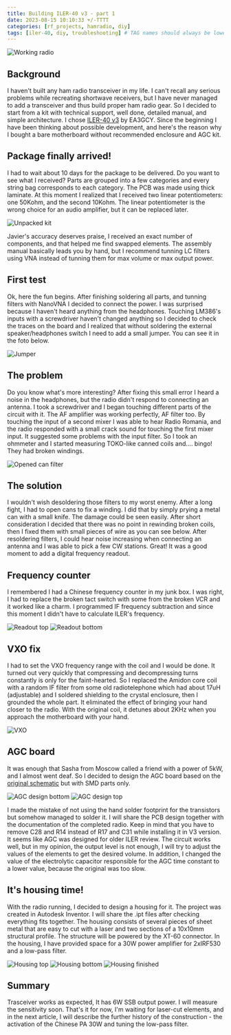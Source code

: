 ```yaml
---
title: Building ILER-40 v3 - part 1
date: 2023-08-15 10:10:33 +/-TTTT
categories: [rf_projects, hamradio, diy]
tags: [iler-40, diy, troubleshooting] # TAG names should always be lowercase
---
```


![Working radio](/assets/posts_images/2023-08-15/iler.jpeg)

## Background

I haven't built any ham radio transceiver in my life.
I can't recall any serious problems while recreating shortwave receivers, but I have never managed to add a transceiver and thus build proper ham radio gear.
So I decided to start from a kit with technical support, well done, detailed manual, and simple architecture. I chose [ILER-40 v3](https://www.qrphamradiokits.com/qrp-transceiver-kits/iler-40-20-v3-ssb-one-band/) by EA3GCY. Since the beginning I have been thinking about possible development, and here's the reason why I bought a bare motherboard without recommended enclosure and AGC kit.

## Package finally arrived!

I had to wait about 10 days for the package to be delivered. Do you want to see what I received?
Parts are grouped into a few categories and every string bag corresponds to each category. The PCB was made using thick laminate.
At this moment I realized that I received two linear potentiometers: one 50Kohm, and the second 10Kohm. The linear potentiometer is the wrong choice for an audio amplifier, but it can be replaced later.

![Unpacked kit](/assets/posts_images/2023-08-15/iler_unpacked.jpeg)

Javier's accuracy deserves praise, I received an exact number of components, and that helped me find swapped elements.
The assembly manual basically leads you by hand, but I recommend tunning LC filters using VNA instead of tunning them for max volume or max output power.

## First test

Ok, here the fun begins. After finishing soldering all parts, and tunning filters with NanoVNA I decided to connect the power. I was surprised because I haven't heard anything from the headphones. Touching LM386's inputs with a screwdriver haven't changed anything so I decided to check the traces on the board and I realized that without soldering the external speaker/headphones switch I need to add a small jumper. You can see it in the foto below.

![Jumper](/assets/posts_images/2023-08-15/jumper.jpeg)

## The problem

Do you know what's more interesting? After fixing this small error I heard a noise in the headphones, but the radio didn't respond to connecting an antenna. I took a screwdriver and I began touching different parts of the circuit with it.
The AF amplifier was working perfectly, AF filter too. By touching the input of a second mixer I was able to hear Radio Romania, and the radio responded with a small crack sound for touching the first mixer input.
It suggested some problems with the input filter. So I took an ohmmeter and I started measuring TOKO-like canned coils and.... bingo! They had broken windings.

![Opened can filter](/assets/posts_images/2023-08-15/iler_filter.jpeg)

## The solution

I wouldn't wish desoldering those filters to my worst enemy. After a long fight, I had to open cans to fix a winding. I did that by simply prying a metal can with a small knife.
The damage could be seen easily. After short consideration I decided that there was no point in rewinding broken coils, then I fixed them with small pieces of wire as you can see below.
After resoldering filters, I could hear noise increasing when connecting an antenna and I was able to pick a few CW stations. Great! It was a good moment to add a digital frequency readout.

## Frequency counter

I remembered I had a Chinese frequency counter in my junk box. I was right, I had to replace the broken tact switch with some from the broken VCR and it worked like a charm. I programmed IF frequency subtraction and since this moment I didn't have to calculate ILER's frequency.

![Readout top](/assets/posts_images/2023-08-15/readout_top.jpeg)
![Readout bottom](/assets/posts_images/2023-08-15/readout_bottom.jpeg)

## VXO fix

I had to set the VXO frequency range with the coil and I would be done. It turned out very quickly that compressing and decompressing turns constantly is only for the faint-hearted. So I replaced the Amidon core coil with a random IF filter from some old radiotelephone which had about 17uH (adjustable) and I soldered shielding to the crystal enclosure, then I grounded the whole part.
It eliminated the effect of bringing your hand closer to the radio. With the original coil, it detunes about 2KHz when you approach the motherboard with your hand.

![VXO](/assets/posts_images/2023-08-15/vxo.jpeg)

## AGC board

It was enough that Sasha from Moscow called a friend with a power of 5kW, and I almost went deaf. So I decided to design the AGC board based on the [original schematic](http://www.radiomanual.info/schemi/Vari/ILER-40_CAG_user.pdf) but with SMD parts only.

![AGC design bottom](/assets/posts_images/2023-08-15/agc_design_bottom.jpg)
![AGC design top](/assets/posts_images/2023-08-15/agc_design_top.jpg)

I made the mistake of not using the hand solder footprint for the transistors but somehow managed to solder it. I will share the PCB design together with the documentation of the completed radio.
Keep in mind that you have to remove C28 and R14 instead of R17 and C31 while installing it in V3 version. It seems like AGC was designed for older ILER review.
The circuit works well, but in my opinion, the output level is not enough, I will try to adjust the values of the elements to get the desired volume. In addition, I changed the value of the electrolytic capacitor responsible for the AGC time constant to a lower value, because the original was too slow.

## It's housing time!

With the radio running, I decided to design a housing for it. The project was created in Autodesk Inventor. I will share the .ipt files after checking everything fits together. The housing consists of several pieces of sheet metal that are easy to cut with a laser and two sections of a 10x10mm structural profile. The structure will be powered by the XT-60 connector. In the housing, I have provided space for a 30W power amplifier for 2xIRF530 and a low-pass filter.

![Housing top](/assets/posts_images/2023-08-15/cad_top.jpg)
![Housing bottom](/assets/posts_images/2023-08-15/cad_back.jpg)
![Housing finished](/assets/posts_images/2023-08-15/cad_finished.jpg)

## Summary

Trasceiver works as expected, It has 6W SSB output power. I will measure the sensitivity soon.
That's it for now, I'm waiting for laser-cut elements, and in the next article, I will describe the further history of the construction - the activation of the Chinese PA 30W and tuning the low-pass filter.
